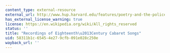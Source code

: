 ```yaml
---
content_type: external-resource
external_url: http://www.hup.harvard.edu/features/poetry-and-the-police/
has_external_license_warning: true
license: https://en.wikipedia.org/wiki/All_rights_reserved
status: ''
title: "Recordings of Eighteenth\u2013Century Cabaret Songs"
uid: 58311b1c-6545-4e27-9cfb-091e028c250e
wayback_url: ''
---
```

